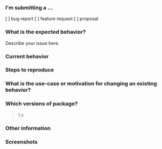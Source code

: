 ### I'm submitting a ...
<!--  (check one with "x") -->
[ ] bug report
[ ] feature request
[ ] proposal

### What is the expected behavior?
Describe your issue here.

### Current behavior


### Steps to reproduce


### What is the use-case or motivation for changing an existing behavior?


### Which versions of package?
>1.x

### Other information


### Screenshots
